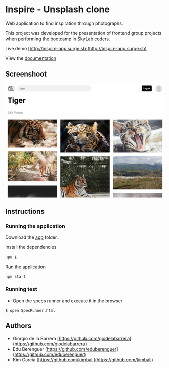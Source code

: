
# Inspire - Unsplash clone

Web application to find inspiration through photographs.

This project was developed for the presentation of frontend group projects when performing the bootcamp in SkyLab coders.

Live demo [http://inspire-app.surge.sh](http://inspire-app.surge.sh)

View the [documentation](./docs)

## Screenshoot

![](./screenshoot.png)

## Instructions

### Running the application

Download the [app](./app) folder.

Install the dependencies

```sh
npm i
```

Run the application

```sh
npm start
```

### Running test

- Open the specs runner and execute it in the browser

````
$ open SpecRunner.html
````

## Authors

- Giorgio de la Barrera [https://github.com/giodelabarrera](https://github.com/giodelabarrera)
- Edu Berenguer [https://github.com/eduberenguer](https://github.com/eduberenguer)
- Kim Garcia [https://github.com/kimbali](https://github.com/kimbali)